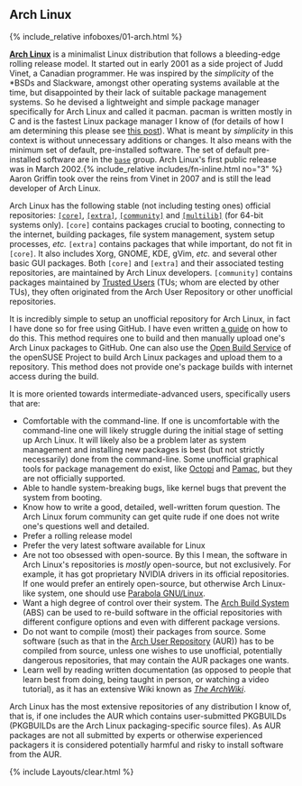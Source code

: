 ## Arch Linux
{% include_relative infoboxes/01-arch.html %}

[**Arch Linux**](https://www.archlinux.org/) is a minimalist Linux distribution that follows a bleeding-edge rolling release model. It started out in early 2001 as a side project of Judd Vinet, a Canadian programmer. He was inspired by the *simplicity* of the &#42;BSDs and Slackware, amongst other operating systems available at the time, but disappointed by their lack of suitable package management systems. So he devised a lightweight and simple package manager specifically for Arch Linux and called it pacman. pacman is written mostly in C and is the fastest Linux package manager I know of (for details of how I am determining this please see [this post](/comparison-of-package-managers/)). What is meant by *simplicity* in this context is without unnecessary additions or changes. It also means with the minimum set of default, pre-installed software. The set of default pre-installed software are in the [`base`](https://www.archlinux.org/groups/x86_64/base/) group. Arch Linux's first public release was in March 2002.{% include_relative includes/fn-inline.html no="3" %} Aaron Griffin took over the reins from Vinet in 2007 and is still the lead developer of Arch Linux.

Arch Linux has the following stable (not including testing ones) official repositories: [`[core]`](https://wiki.archlinux.org/index.php/Official_repositories#core), [`[extra]`](https://wiki.archlinux.org/index.php/Official_repositories#extra), [`[community]`](https://wiki.archlinux.org/index.php/Official_repositories#community) and [`[multilib]`](https://wiki.archlinux.org/index.php/Official_repositories#multilib) (for 64-bit systems only). `[core]` contains packages crucial to booting, connecting to the internet, building packages, file system management, system setup processes, *etc.* `[extra]` contains packages that while important, do not fit in `[core]`. It also includes Xorg, GNOME, KDE, gVim, *etc.* and several other basic GUI packages. Both `[core]` and `[extra]` and their associated testing repositories, are maintained by Arch Linux developers. `[community]` contains packages maintained by [Trusted Users](https://wiki.archlinux.org/index.php/Trusted_Users) (TUs; whom are elected by other TUs), they often originated from the Arch User Repository or other unofficial repositories.

It is incredibly simple to setup an unofficial repository for Arch Linux, in fact I have done so for free using GitHub. I have even written [a guide](/how-to-create-archlinux-repository/#github) on how to do this. This method requires one to build and then manually upload one's Arch Linux packages to GitHub. One can also use the [Open Build Service](https://build.opensuse.org/) of the openSUSE Project to build Arch Linux packages and upload them to a repository. This method does not provide one's package builds with internet access during the build. 

It is more oriented towards intermediate-advanced users, specifically users that are:

* Comfortable with the command-line. If one is uncomfortable with the command-line one will likely struggle during the initial stage of setting up Arch Linux. It will likely also be a problem later as system management and installing new packages is best (but not strictly necessarily) done from the command-line. Some unofficial graphical tools for package management do exist, like [Octopi](https://octopiproject.wordpress.com/) and [Pamac](https://wiki.manjaro.org/index.php?title=Pamac), but they are not officially supported.
* Able to handle system-breaking bugs, like kernel bugs that prevent the system from booting.
* Know how to write a good, detailed, well-written forum question. The Arch Linux forum community can get quite rude if one does not write one's questions well and detailed.
* Prefer a rolling release model
* Prefer the very latest software available for Linux
* Are not too obsessed with open-source. By this I mean, the software in Arch Linux's repositories is *mostly* open-source, but not exclusively. For example, it has got proprietary NVIDIA drivers in its official repositories. If one would prefer an entirely open-source, but otherwise Arch Linux-like system, one should use [Parabola GNU/Linux](https://www.parabola.nu/).
* Want a high degree of control over their system. The [Arch Build System](https://wiki.archlinux.org/index.php/Arch_Build_System) (ABS) can be used to re-build software in the official repositories with different configure options and even with different package versions.
* Do not want to compile (most) their packages from source. Some software (such as that in the [Arch User Repository](https://wiki.archlinux.org/index.php/Arch_User_Repository) (AUR)) has to be compiled from source, unless one wishes to use unofficial, potentially dangerous repositories, that may contain the AUR packages one wants.
* Learn well by reading written documentation (as opposed to people that learn best from doing, being taught in person, or watching a video tutorial), as it has an extensive Wiki known as [*The ArchWiki*](https://wiki.archlinux.org/index.php/Main_page).

Arch Linux has the most extensive repositories of any distribution I know of, that is, if one includes the AUR which contains user-submitted PKGBUILDs (PKGBUILDs are the Arch Linux packaging-specific source files). As AUR packages are not all submitted by experts or otherwise experienced packagers it is considered potentially harmful and risky to install software from the AUR.

{% include Layouts/clear.html %}
